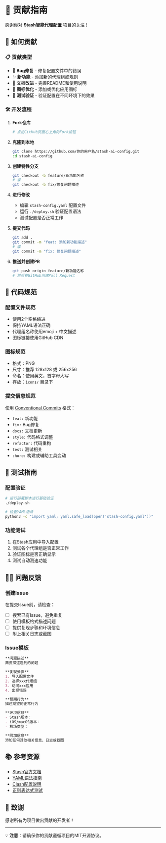 # 🤝 贡献指南

感谢你对 **Stash智能代理配置** 项目的关注！

## 🚀 如何贡献

### 📋 贡献类型
- 🐛 **Bug修复** - 修复配置文件中的错误
- ✨ **新功能** - 添加新的代理组或规则
- 📖 **文档改进** - 完善README和使用说明
- 🎨 **图标优化** - 添加或优化应用图标
- 🧪 **测试验证** - 验证配置在不同环境下的效果

### 🛠️ 开发流程

1. **Fork仓库**
   ```bash
   # 点击GitHub页面右上角的Fork按钮
   ```

2. **克隆到本地**
   ```bash
   git clone https://github.com/你的用户名/stash-ai-config.git
   cd stash-ai-config
   ```

3. **创建特性分支**
   ```bash
   git checkout -b feature/新功能名称
   # 或
   git checkout -b fix/修复问题描述
   ```

4. **进行修改**
   - 编辑 `stash-config.yaml` 配置文件
   - 运行 `./deploy.sh` 验证配置语法
   - 测试配置是否正常工作

5. **提交代码**
   ```bash
   git add .
   git commit -m "feat: 添加新功能描述"
   # 或
   git commit -m "fix: 修复问题描述"
   ```

6. **推送并创建PR**
   ```bash
   git push origin feature/新功能名称
   # 然后在GitHub创建Pull Request
   ```

## 📝 代码规范

### 配置文件规范
- 使用2个空格缩进
- 保持YAML语法正确
- 代理组名称使用emoji + 中文描述
- 图标链接使用GitHub CDN

### 图标规范
- 格式：PNG
- 尺寸：推荐 128x128 或 256x256
- 命名：使用英文，首字母大写
- 存放：`icons/` 目录下

### 提交信息规范
使用 [Conventional Commits](https://www.conventionalcommits.org/) 格式：

- `feat:` 新功能
- `fix:` Bug修复
- `docs:` 文档更新
- `style:` 代码格式调整
- `refactor:` 代码重构
- `test:` 测试相关
- `chore:` 构建或辅助工具变动

## 🧪 测试指南

### 配置验证
```bash
# 运行部署脚本进行基础验证
./deploy.sh

# 检查YAML语法
python3 -c "import yaml; yaml.safe_load(open('stash-config.yaml'))"
```

### 功能测试
1. 在Stash应用中导入配置
2. 测试各个代理组是否正常工作
3. 验证图标是否正确显示
4. 测试自动测速功能

## 🙋‍♀️ 问题反馈

### 创建Issue
在提交Issue前，请检查：
- [ ] 搜索已有Issue，避免重复
- [ ] 使用模板格式描述问题
- [ ] 提供复现步骤和环境信息
- [ ] 附上相关日志或截图

### Issue模板
```markdown
**问题描述**
简要描述遇到的问题

**复现步骤**
1. 导入配置文件
2. 选择xxx代理组
3. 访问xxx应用
4. 出现错误

**预期行为**
描述期望的正常行为

**环境信息**
- Stash版本：
- iOS/macOS版本：
- 机场类型：

**附加信息**
添加任何其他相关信息、日志或截图
```

## 📚 参考资源

- [Stash官方文档](https://stash.wiki/)
- [YAML语法指南](https://yaml.org/spec/1.2/spec.html)
- [Clash配置说明](https://github.com/Dreamacro/clash/wiki/configuration)
- [正则表达式测试](https://regex101.com/)

## 🎉 致谢

感谢所有为项目做出贡献的开发者！

---

💡 **注意**：请确保你的贡献遵循项目的MIT开源协议。 